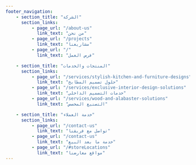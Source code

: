 ```yaml
---
footer_navigation:
    - section_title: "الشركة"
      section_links:
          - page_url: "/about-us"
            link_text: "من نحن"
          - page_url: "/projects"
            link_text: "مشاريعنا"
          - page_url: "/"
            link_text: "فرص العمل"

    - section_title: "المنتجات والخدمات"
      section_links:
          - page_url: "/services/stylish-kitchen-and-furniture-designs"
            link_text: "حلول تصميم المطابخ"
          - page_url: "/services/exclusive-interior-design-solutions"
            link_text: "خدمات التصميم الداخلي"
          - page_url: "/services/wood-and-alabaster-solutions"
            link_text: "التصنيع المخصص"

    - section_title: "خدمة العملاء"
      section_links:
          - page_url: "/contact-us"
            link_text: "تواصل مع فريقنا"
          - page_url: "/contact-us"
            link_text: "خدمة ما بعد البيع"
          - page_url: "/#storeLocations"
            link_text: "مواقع معارضنا"
---
```

